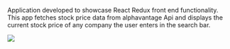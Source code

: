 Application developed to showcase React Redux front end functionality. This app fetches stock price data from alphavantage Api and displays the current stock price of any company the user enters in the search bar. 

<img src="../src/img/screenshot1.JPG">

